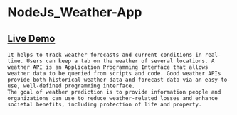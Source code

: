 # NodeJs_Weather-App
## [Live Demo](https://weather-app-anshshah.herokuapp.com/)
    It helps to track weather forecasts and current conditions in real-time. Users can keep a tab on the weather of several locations. A weather API is an Application Programming Interface that allows weather data to be queried from scripts and code. Good weather APIs provide both historical weather data and forecast data via an easy-to-use, well-defined programming interface.
    The goal of weather prediction is to provide information people and organizations can use to reduce weather-related losses and enhance societal benefits, including protection of life and property.
